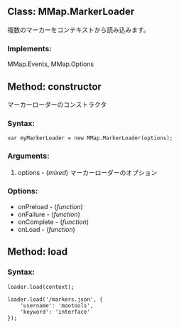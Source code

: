 
Class: <a id='mmap.markerloader'>MMap.MarkerLoader</a>
------------------------------------------------------

複数のマーカーをコンテキストから読み込みます。

### Implements:

MMap.Events, MMap.Options


Method: <a id='constructor'>constructor</a>
--------------------------------------------

マーカーローダーのコンストラクタ

### Syntax:

	var myMarkerLoader = new MMap.MarkerLoader(options);

### Arguments:

1. options - (*mixed*) マーカーローダーのオプション

### Options:

* onPreload - (*function*)
* onFailure - (*function*)
* onComplete - (*function*)
* onLoad - (*function*)


Method: <a id='load'>load</a>
------------------------------

### Syntax:

	loader.load(context);

	loader.load('/markers.json', {
		'username': 'mootools',
		'keyword': 'interface'
	});	